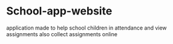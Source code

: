 # School-app-website
application made to help school children in attendance and view assignments also collect assignments online
